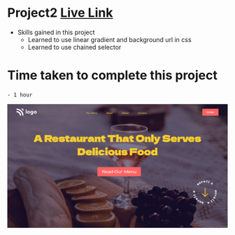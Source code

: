 # Project2 [Live Link]()

- Skills gained in this project
    - Learned to use linear gradient and background url in css
    - Learned to use chained selector

# Time taken to complete this project
    - 1 hour

![image](./Screenshot%20(3).png)
